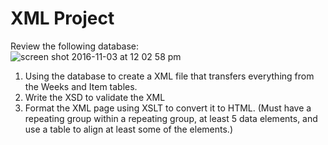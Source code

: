 # XML Project
Review the following database: <br />
![screen shot 2016-11-03 at 12 02 58 pm](https://cloud.githubusercontent.com/assets/23022508/19974031/7dd8434c-a1bd-11e6-9f38-6bc2eedd7228.png)

1. Using the database to create a XML file that transfers everything from the Weeks and Item tables.
2. Write the XSD to validate the XML
3. Format the XML page using XSLT to convert it to HTML. (Must have a repeating group within a repeating group, at least 5 data elements, and use a table to align at least some of the elements.)
